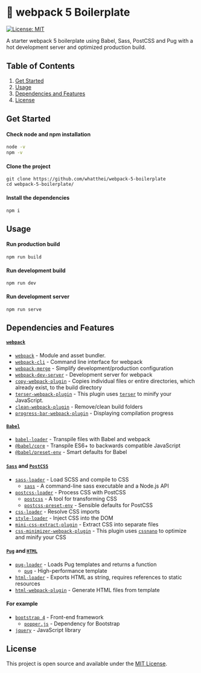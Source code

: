 # 🧰 webpack 5 Boilerplate

[![License: MIT](https://img.shields.io/badge/License-MIT-blue.svg)](https://opensource.org/licenses/MIT)

A starter webpack 5 boilerplate using Babel, Sass, PostCSS and Pug with a hot development server and optimized production build.

## Table of Contents
1. [Get Started](#get-started)
2. [Usage](#usage)
3. [Dependencies and Features](#dependencies-and-features)
4. [License](#license)

## Get Started
#### Check node and npm installation
```bash
node -v
npm -v
```
#### Clone the project
```shell
git clone https://github.com/whatthei/webpack-5-boilerplate
cd webpack-5-boilerplate/
```
#### Install the dependencies
```shell
npm i
```

## Usage
#### Run production build
```shell
npm run build
```
#### Run development build
```shell
npm run dev
```
#### Run development server
```shell
npm run serve
```

## Dependencies and Features
#### [`webpack`](https://webpack.js.org/)
- [`webpack`](https://github.com/webpack/webpack) - Module and asset bundler.
- [`webpack-cli`](https://github.com/webpack/webpack-cli) - Command line interface for webpack
- [`webpack-merge`](https://github.com/survivejs/webpack-merge) - Simplify development/production configuration
- [`webpack-dev-server`](https://github.com/webpack/webpack-dev-server) - Development server for webpack
- [`copy-webpack-plugin`](https://github.com/webpack-contrib/copy-webpack-plugin) - Copies individual files or entire directories, which already exist, to the build directory
- [`terser-webpack-plugin`](https://github.com/webpack-contrib/terser-webpack-plugin) - This plugin uses [`terser`](https://github.com/terser/terser) to minify your JavaScript.
- [`clean-webpack-plugin`](https://github.com/johnagan/clean-webpack-plugin) - Remove/clean build folders
- [`progress-bar-webpack-plugin`](https://github.com/clessg/progress-bar-webpack-plugin) - Displaying compilation progress
#### [`Babel`](https://babeljs.io/)
- [`babel-loader`](https://github.com/babel/babel-loader) - Transpile files with Babel and webpack
- [`@babel/core`](https://www.npmjs.com/package/@babel/core) - Transpile ES6+ to backwards compatible JavaScript
- [`@babel/preset-env`](https://www.npmjs.com/package/@babel/preset-env) - Smart defaults for Babel
#### [`Sass`](https://sass-lang.com/) and [`PostCSS`](https://postcss.org/)
- [`sass-loader`](https://github.com/webpack-contrib/sass-loader) - Load SCSS and compile to CSS
  - [`sass`](https://github.com/sass/dart-sass) - A command-line sass executable and a Node.js API
- [`postcss-loader`](https://github.com/webpack-contrib/postcss-loader) - Process CSS with PostCSS
  - [`postcss`](https://github.com/postcss/postcss) - A tool for transforming CSS
  - [`postcss-preset-env`](https://github.com/csstools/postcss-preset-env) - Sensible defaults for PostCSS
- [`css-loader`](https://github.com/webpack-contrib/css-loader) - Resolve CSS imports
- [`style-loader`](https://github.com/webpack-contrib/style-loader) - Inject CSS into the DOM
- [`mini-css-extract-plugin`](https://github.com/webpack-contrib/mini-css-extract-plugin) - Extract CSS into separate files
- [`css-minimizer-webpack-plugin`](https://github.com/webpack-contrib/css-minimizer-webpack-plugin/) - This plugin uses [`cssnano`](https://github.com/cssnano/cssnano) to optimize and minify your CSS
#### [`Pug`](https://pugjs.org/) and [`HTML`](https://www.w3.org/) 
- [`pug-loader`](https://github.com/pugjs/pug-loader) - Loads Pug templates and returns a function
  - [`pug`](https://github.com/pugjs/pug) - High-performance template
- [`html-loader`](https://github.com/pugjs/pug-loader) - Exports HTML as string, requires references to static resources
- [`html-webpack-plugin`](https://github.com/jantimon/html-webpack-plugin) - Generate HTML files from template
#### For example
- [`bootstrap 4`](https://github.com/twbs/bootstrap) - Front-end framework
  - [`popper.js`](https://github.com/popperjs/popper-core) - Dependency for Bootstrap
- [`jquery`](https://github.com/jquery/jquery) - JavaScript library

## License
This project is open source and available under the [MIT License](https://opensource.org/licenses/MIT).